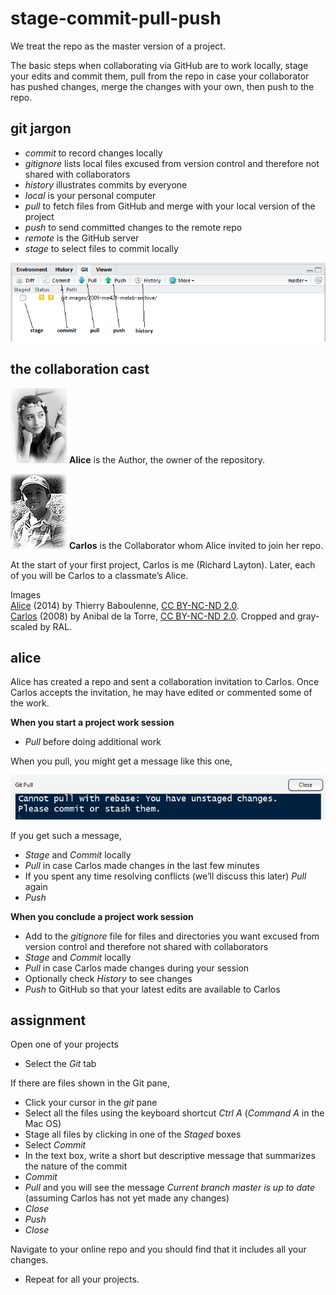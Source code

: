 
# stage-commit-pull-push

We treat the repo as the master version of a project.

The basic steps when collaborating via GitHub are to work locally, stage
your edits and commit them, pull from the repo in case your collaborator
has pushed changes, merge the changes with your own, then push to the
repo.

## git jargon

<!-- - "clone" a project from a remote repo to a local directory  -->

  - *commit* to record changes locally
    <!-- - "conflict" when author and collaborator change the same line of the script at the same time  -->
  - *gitignore* lists local files excused from version control and
    therefore not shared with collaborators
  - *history* illustrates commits by everyone
  - *local* is your personal computer
  - *pull* to fetch files from GitHub and merge with your local version
    of the project
  - *push* to send committed changes to the remote repo
  - *remote* is the GitHub server
    <!-- - "revert" to recover an earlier version of a file  -->
  - *stage* to select files to commit locally

![](../resources/images/git-stage-commit-push-pull.png)<!-- -->

## the collaboration cast

![](../resources/images/alice-thumbnail.jpg)<!-- --> **Alice** is the
Author, the owner of the repository.

![](../resources/images/carlos-thumbnail.jpg)<!-- --> **Carlos** is the
Collaborator whom Alice invited to join her repo.

At the start of your first project, Carlos is me (Richard Layton).
Later, each of you will be Carlos to a classmate’s Alice.

Images  
[Alice](https://goo.gl/sNnslf) (2014) by Thierry Baboulenne, [CC
BY-NC-ND 2.0](https://creativecommons.org/licenses/by-nc-nd/2.0/).  
[Carlos](goo.gl/kTWnIK) (2008) by Anibal de la Torre, [CC
BY-NC-ND 2.0](https://creativecommons.org/licenses/by-nc-nd/2.0/).
Cropped and gray-scaled by RAL.

## alice

Alice has created a repo and sent a collaboration invitation to Carlos.
Once Carlos accepts the invitation, he may have edited or commented some
of the work.

**When you start a project work session**

  - *Pull* before doing additional work

When you pull, you might get a message like this one,

![](../resources/images/stage-before-pull.png)<!-- -->

If you get such a message,

  - *Stage* and *Commit* locally
  - *Pull* in case Carlos made changes in the last few minutes
  - If you spent any time resolving conflicts (we’ll discuss this later)
    *Pull* again
  - *Push*

**When you conclude a project work session**

  - Add to the *gitignore* file for files and directories you want
    excused from version control and therefore not shared with
    collaborators
  - *Stage* and *Commit* locally
  - *Pull* in case Carlos made changes during your session
  - Optionally check *History* to see changes
  - *Push* to GitHub so that your latest edits are available to Carlos

## assignment

Open one of your projects

  - Select the *Git* tab

If there are files shown in the Git pane,

  - Click your cursor in the *git* pane
  - Select all the files using the keyboard shortcut *Ctrl A* (*Command
    A* in the Mac OS)
  - Stage all files by clicking in one of the *Staged* boxes
  - Select *Commit*
  - In the text box, write a short but descriptive message that
    summarizes the nature of the commit
  - *Commit*
  - *Pull* and you will see the message *Current branch master is up to
    date* (assuming Carlos has not yet made any changes)
  - *Close*
  - *Push*
  - *Close*

Navigate to your online repo and you should find that it includes all
your changes.

  - Repeat for all your projects.
